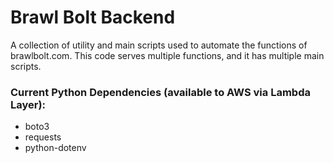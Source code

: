 # Brawl Bolt Backend

A collection of utility and main scripts used to automate the functions of brawlbolt.com. This code serves multiple functions, and it has multiple main scripts.

### Current Python Dependencies (available to AWS via Lambda Layer):
- boto3
- requests
- python-dotenv
